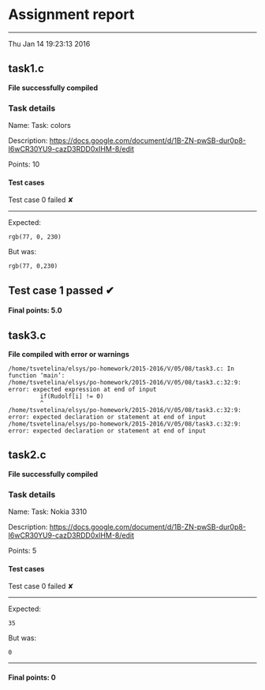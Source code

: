 # Assignment report
---
Thu Jan 14 19:23:13 2016

## task1.c

**File successfully compiled**

### Task details

Name: Task: colors

Description: https://docs.google.com/document/d/1B-ZN-pwSB-dur0p8-I6wCR30YU9-cazD3RDD0xIHM-8/edit

Points: 10

#### Test cases
Test case 0 failed ✘

---
Expected:
```
rgb(77, 0, 230)
```
But was:
```
rgb(77, 0,230)
```
Test case 1 passed ✔︎
--- 
#### Final points: 5.0
## task3.c

**File compiled with error or warnings**

```
/home/tsvetelina/elsys/po-homework/2015-2016/V/05/08/task3.c: In function ‘main’:
/home/tsvetelina/elsys/po-homework/2015-2016/V/05/08/task3.c:32:9: error: expected expression at end of input
         if(Rudolf[i] != 0)
         ^
/home/tsvetelina/elsys/po-homework/2015-2016/V/05/08/task3.c:32:9: error: expected declaration or statement at end of input
/home/tsvetelina/elsys/po-homework/2015-2016/V/05/08/task3.c:32:9: error: expected declaration or statement at end of input
```

## task2.c

**File successfully compiled**

### Task details

Name: Task: Nokia 3310

Description: https://docs.google.com/document/d/1B-ZN-pwSB-dur0p8-I6wCR30YU9-cazD3RDD0xIHM-8/edit

Points: 5

#### Test cases
Test case 0 failed ✘

---
Expected:
```
35
```
But was:
```
0
```
--- 
#### Final points: 0
